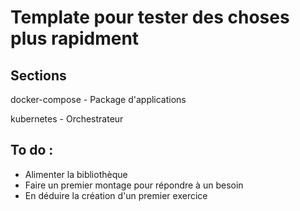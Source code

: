 # Template pour tester des choses plus rapidment

## Sections

docker-compose - Package d'applications 

kubernetes - Orchestrateur

## To do :
- Alimenter la bibliothèque
- Faire un premier montage pour répondre à un besoin
- En déduire la création d'un premier exercice
